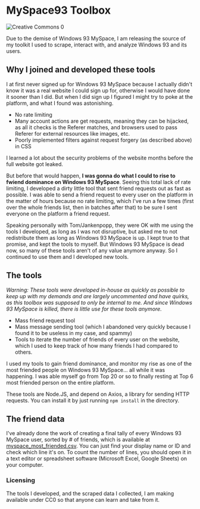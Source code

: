 # MySpace93 Toolbox

![Creative Commons 0](https://i.creativecommons.org/p/zero/1.0/88x31.png)

Due to the demise of Windows 93 MySpace, I am releasing the source of my toolkit I used to scrape, interact with, and analyze Windows 93 and its users.

## Why I joined and developed these tools

I at first never signed up for Windows 93 MySpace because I actually didn't know it was a real website I could sign up for, otherwise I would have done it sooner than I did. But when I did sign up I figured I might try to poke at the platform, and what I found was astonishing.

* No rate limiting
* Many account actions are get requests, meaning they can be hijacked, as all it checks is the Referer matches, and browsers used to pass Referer for external resources like images, etc.
* Poorly implemented filters against request forgery (as described above) in CSS

I learned a lot about the security problems of the website months before the full website got leaked.

But before that would happen, **I was gonna do what I could to rise to fwiend dominance on Windows 93 MySpace**. Seeing this total lack of rate limiting, I developed a dirty little tool that sent friend requests out as fast as possible. I was able to send a friend request to every user on the platform in the matter of hours because no rate limiting, which I've run a few times (first over the whole friends list, then in batches after that) to be sure I sent everyone on the platform a friend request. 

Speaking personally with Tom/Jankenpopp, they were OK with me using the tools I developed, as long as I was not disruptive, but asked me to not redistribute them as long as Windows 93 MySpace is up. I kept true to that promise, and kept the tools to myself. But Windows 93 MySpace is dead now, so many of these tools aren't of any value anymore anyway. 
So I continued to use them and I developed new tools.

## The tools

*Warning: These tools were developed in-house as quickly as possible to keep up with my demands and are largely uncommented and have quirks, as this toolbox was supposed to only be internal to me. And since Windows 93 MySpace is killed, there is little use for these tools anymore.*

* Mass friend request tool
* Mass message sending tool (which I abandoned very quickly because I found it to be useless in my case, and spammy)
* Tools to iterate the number of friends of every user on the website, which I used to keep track of how many friends I had compared to others.

I used my tools to gain friend dominance, and monitor my rise as one of the most friended people on Windows 93 MySpace... all while it was happening. I was able myself go from Top 20 or so to finally resting at Top 6 most friended person on the entire platform.

These tools are Node.JS, and depend on Axios, a library for sending HTTP requests. You can install it by just running `npm install` in the directory.

## The friend data

I've already done the work of creating a final tally of every Windows 93 MySpace user, sorted by # of friends, which is available at [myspace_most_friended.csv](https://github.com/dangeredwolf/myspace93-toolbox/blob/master/myspace_most_friended.csv). You can just find your display name or ID and check which line it's on. To count the number of lines, you should open it in a text editor or spreadsheet software (Microsoft Excel, Google Sheets) on your computer.

### Licensing

The tools I developed, and the scraped data I collected, I am making available under CC0 so that anyone can learn and take from it.
